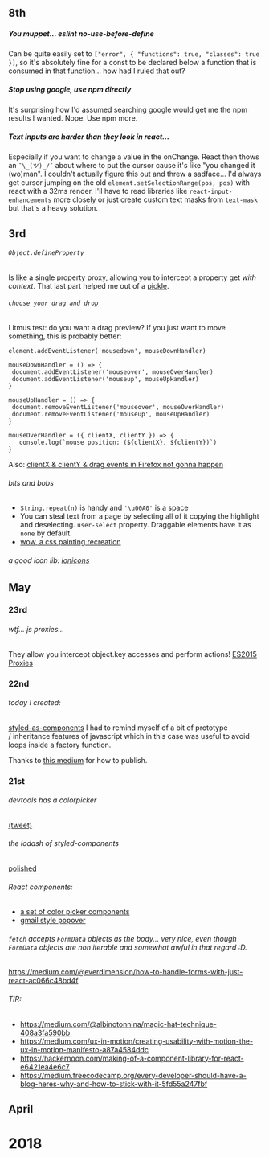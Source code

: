 ## 8th
##### You muppet... eslint no-use-before-define 
Can be quite easily set to `["error", { "functions": true, "classes": true }]`, so it's absolutely fine for a const to be declared below a function that is consumed in that function... how had I ruled that out? 

##### Stop using google, use npm directly
It's surprising how I'd assumed searching google would get me the npm results I wanted. Nope. Use npm more. 

##### Text inputs are harder than they look in react...
Especially if you want to change a value in the onChange. React then thows an `¯\_(ツ)_/¯` about where to put the cursor cause it's like "you changed it (wo)man". I couldn't actually figure this out and threw a sadface... I'd always get cursor jumping on the old `element.setSelectionRange(pos, pos)` with react with a 32ms render. I'll have to read libraries like `react-input-enhancements` more closely or just create custom text masks from `text-mask` but that's a heavy solution. 

## 3rd

###### `Object.defineProperty`
Is like a single property proxy, allowing you to intercept a property get _with context_. That last part helped me out of a [pickle](https://stackoverflow.com/questions/50150554/add-function-to-constructor-prototype-with-method-with-access-to-this-from-const/50151472#50151472). 

###### `choose your drag and drop`
Litmus test: do you want a drag preview? If you just want to move something, this is probably better: 
```
element.addEventListener('mousedown', mouseDownHandler)

mouseDownHandler = () => {
 document.addEventListener('mouseover', mouseOverHandler)
 document.addEventListener('mouseup', mouseUpHandler)
}

mouseUpHandler = () => {
 document.removeEventListener('mouseover', mouseOverHandler)
 document.removeEventListener('mouseup', mouseUpHandler)
}

mouseOverHandler = ({ clientX, clientY }) => {
   console.log(`mouse position: (${clientX}, ${clientY})`)
}
```
Also: [clientX & clientY & drag events in Firefox not gonna happen](https://twitter.com/dan_abramov/status/529048892189724673)

###### bits and bobs
- `String.repeat(n)` is handy and `'\u00A0'` is a space  
- You can steal text from a page by selecting all of it copying the highlight and deselecting. `user-select` property. Draggable elements have it as `none` by default. 
-  [wow, a css painting recreation](http://diana-adrianne.com/purecss-francine/)

###### a good icon lib: [ionicons](http://ionicons.com/)

## May

### 23rd

###### wtf... js proxies... 
They allow you intercept object.key accesses and perform actions! [ES2015 Proxies](https://developers.google.com/web/updates/2016/02/es2015-proxies)

### 22nd

###### today I created: 
[styled-as-components](https://www.npmjs.com/package/styled-as-components) I had to remind myself of a bit of prototype / inheritance features of javascript which in this case was useful to avoid loops inside a factory function. 

Thanks to [this medium](https://medium.com/@BrodaNoel/how-to-create-a-react-component-and-publish-it-in-npm-668ad7d363ce) for how to publish. 

### 21st 

###### devtools has a colorpicker 
[(tweet)](https://twitter.com/danztweet/status/987602024597409797)

###### the lodash of styled-components
[polished](https://polished.js.org/)

###### React components: 
- [a set of color picker components](https://github.com/casesandberg/react-color/)
- [gmail style popover](https://github.com/sasha240100/react-rectangle-popup-menu)

###### `fetch` accepts `FormData` objects as the body... very nice, even though `FormData` objects are non iterable and somewhat awful in that regard :D. 
https://medium.com/@everdimension/how-to-handle-forms-with-just-react-ac066c48bd4f

###### TIR:
- https://medium.com/@albinotonnina/magic-hat-technique-408a3fa590bb  
- https://medium.com/ux-in-motion/creating-usability-with-motion-the-ux-in-motion-manifesto-a87a4584ddc
- https://hackernoon.com/making-of-a-component-library-for-react-e6421ea4e6c7
- https://medium.freecodecamp.org/every-developer-should-have-a-blog-heres-why-and-how-to-stick-with-it-5fd55a247fbf


## April

# 2018
